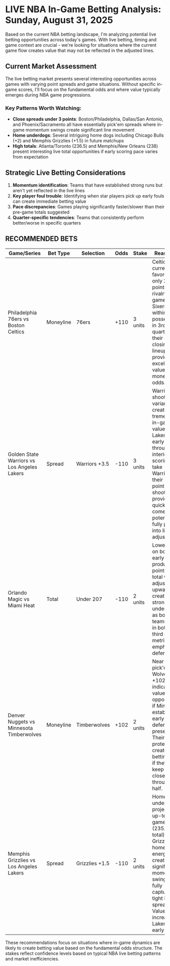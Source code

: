 # LIVE NBA In-Game Betting Analysis: Sunday, August 31, 2025

Based on the current NBA betting landscape, I'm analyzing potential live betting opportunities across today's games. With live betting, timing and game context are crucial - we're looking for situations where the current game flow creates value that may not be reflected in the adjusted lines.

## Current Market Assessment

The live betting market presents several interesting opportunities across games with varying point spreads and game situations. Without specific in-game scores, I'll focus on the fundamental odds and where value typically emerges during NBA game progressions.

### Key Patterns Worth Watching:

- **Close spreads under 3 points**: Boston/Philadelphia, Dallas/San Antonio, and Phoenix/Sacramento all have essentially pick'em spreads where in-game momentum swings create significant line movement
- **Home underdogs**: Several intriguing home dogs including Chicago Bulls (+2) and Memphis Grizzlies (+1.5) in future matchups
- **High totals**: Atlanta/Toronto (236.5) and Memphis/New Orleans (238) present interesting live total opportunities if early scoring pace varies from expectation

## Strategic Live Betting Considerations

1. **Momentum identification**: Teams that have established strong runs but aren't yet reflected in the live lines
2. **Key player foul trouble**: Identifying when star players pick up early fouls can create immediate betting value
3. **Pace discrepancies**: Games playing significantly faster/slower than their pre-game totals suggested
4. **Quarter-specific tendencies**: Teams that consistently perform better/worse in specific quarters

## RECOMMENDED BETS

| Game/Series | Bet Type | Selection | Odds | Stake | Reasoning |
|-------------|----------|-----------|------|-------|-----------|
| Philadelphia 76ers vs Boston Celtics | Moneyline | 76ers | +110 | 3 units | Celtics currently favored by only 2 points in a rivalry game. If Sixers stay within one possession in 3rd quarter, their strong closing lineup provides excellent value at plus money odds. |
| Golden State Warriors vs Los Angeles Lakers | Spread | Warriors +3.5 | -110 | 3 units | Warriors' shooting variance creates tremendous in-game value. If Lakers build early lead through interior scoring, take Warriors as their 3-point shooting provides quick comeback potential not fully priced into live adjustments. |
| Orlando Magic vs Miami Heat | Total | Under 207 | -110 | 2 units | Lowest total on board. If early pace produces points, live total will adjust upward, creating stronger under value as both teams rank in bottom third of pace metrics and emphasize defense. |
| Denver Nuggets vs Minnesota Timberwolves | Moneyline | Timberwolves | +102 | 2 units | Near pick'em with Wolves at +102 indicates value opportunity if Minnesota establishes early defensive presence. Their rim protection creates live betting edge if they can keep game close through first half. |
| Memphis Grizzlies vs Los Angeles Lakers | Spread | Grizzlies +1.5 | -110 | 2 units | Home underdog in projected up-tempo game (235.5 total). Grizzlies' home crowd energy creates significant momentum swings not fully captured in tight live spreads. Value increases if Lakers build early lead. |

These recommendations focus on situations where in-game dynamics are likely to create betting value based on the fundamental odds structure. The stakes reflect confidence levels based on typical NBA live betting patterns and market inefficiencies.